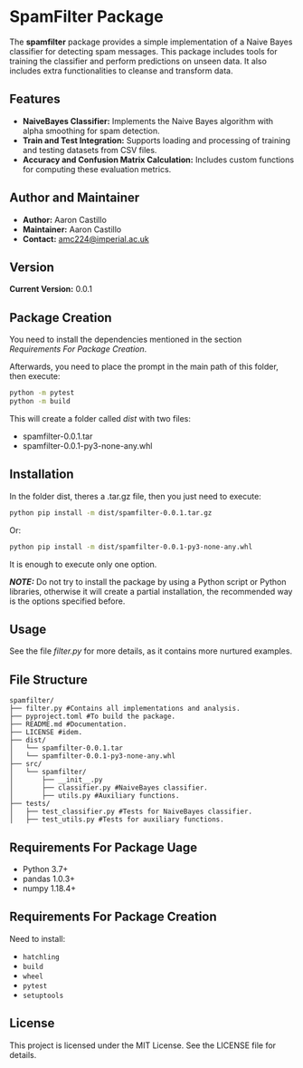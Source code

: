 # SpamFilter Package

The **spamfilter** package provides a simple implementation of a Naive Bayes classifier for detecting spam messages. This package includes tools for training the classifier and perform predictions on unseen data. It also includes extra functionalities to cleanse and transform data.

## Features
- **NaiveBayes Classifier:** Implements the Naive Bayes algorithm with alpha smoothing for spam detection.
- **Train and Test Integration:** Supports loading and processing of training and testing datasets from CSV files.
- **Accuracy and Confusion Matrix Calculation:** Includes custom functions for computing these evaluation metrics.

## Author and Maintainer
- **Author:** Aaron Castillo
- **Maintainer:** Aaron Castillo
- **Contact:** amc224@imperial.ac.uk

## Version
**Current Version:** 0.0.1

## Package Creation
You need to install the dependencies mentioned in the section *Requirements For Package Creation*.

Afterwards, you need to place the prompt in the main path of this folder, then execute: 
```bash
python -m pytest
python -m build
```

This will create a folder called *dist* with two files: 
* spamfilter-0.0.1.tar
* spamfilter-0.0.1-py3-none-any.whl 

## Installation
In the folder dist, theres a .tar.gz file, then you just need to execute: 
```bash
python pip install -m dist/spamfilter-0.0.1.tar.gz
```

Or:

```bash
python pip install -m dist/spamfilter-0.0.1-py3-none-any.whl
```

It is enough to execute only one option.

**_NOTE:_** Do not try to install the package by using a Python script or Python libraries, otherwise
it will create a partial installation, the recommended way is the options specified before.

## Usage
See the file *filter.py* for more details, as it contains more nurtured examples.

## File Structure
```
spamfilter/
├── filter.py #Contains all implementations and analysis.
├── pyproject.toml #To build the package.
├── README.md #Documentation.
├── LICENSE #idem.
├── dist/
│   └── spamfilter-0.0.1.tar
│   └── spamfilter-0.0.1-py3-none-any.whl 
├── src/
│   └── spamfilter/
│       ├── __init__.py
│       ├── classifier.py #NaiveBayes classifier.
│       ├── utils.py #Auxiliary functions.
├── tests/
│   ├── test_classifier.py #Tests for NaiveBayes classifier.
│   ├── test_utils.py #Tests for auxiliary functions.
```

## Requirements For Package Uage
- Python 3.7+
- pandas 1.0.3+
- numpy 1.18.4+

## Requirements For Package Creation
Need to install:
- `hatchling`
- `build`
- `wheel`
- `pytest`
- `setuptools`

## License
This project is licensed under the MIT License. See the LICENSE file for details.
